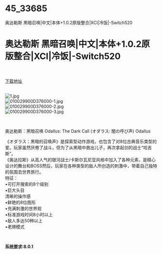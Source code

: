 # 45_33685
奥达勒斯 黑暗召唤|中文|本体+1.0.2原版整合|XCI|冷饭|-Switch520
# 奥达勒斯 黑暗召唤|中文|本体+1.0.2原版整合|XCI|冷饭|-Switch520
 <br/></br>
[下载地址](https://www.switch520.cc/article/33685 "下载地址")
<br/></br>

<p><img title="1.jpg" src="https://www.switch520.cc/muke_img/2022_06_30_185f6097ed987.jpg" alt="1.jpg"><br>
<img title="010029900D376000-1.jpg" src="https://www.switch520.cc/muke_img/2022_06_30_418d8cea36a17.jpg" alt="010029900D376000-1.jpg"><br>
<img title="010029900D376000-2.jpg" src="https://www.switch520.cc/muke_img/2022_06_30_56478ee51fe80.jpg" alt="010029900D376000-2.jpg"><br>
<img title="010029900D376000-3.jpg" src="https://www.switch520.cc/muke_img/2022_06_30_54009554cc771.jpg" alt="010029900D376000-3.jpg"></p>
<p>&nbsp;</p>
<p>奥达勒斯：黑暗召唤 Odallus: The Dark Call (オダラス: 闇の呼び声) Odallus</p>
<p>《オダラス：黑暗的召唤声》是探索型动作游戏，也包含了对8位古典音乐类型的爱。玩家虽然厌倦了战斗，但为了从黑暗中救出儿子，再次拿起剑的战士“哈吉斯”。<br>
《奥达拉斯》从高人气的银河战士/卡斯尔瓦尼亚风格中加入了各种元素，是精心设计的舞台和BOSS然后，玩家在各种类型的敌人所创造的刺激中，带着自己独特的氛围去世界旅行。<br>
特征：<br>
•可打开搜索的8个级别<br>
•巨大头目<br>
清晰的操作感<br>
•鲜艳的8位图形<br>
•充满刺激的世界观<br>
•标准游戏时间8小时以上<br>
•敌人多达50种以上<br>
•老牌模式</p>
<p>&nbsp;</p>
<p><strong>系统要求:8.0.1</strong></p>



